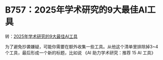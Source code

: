 # B757：2025年学术研究的9大最佳AI工具

转：[2025年学术研究的9大最佳AI工具](https://felo.ai/zh-Hant/blog/2025-best-ai-tools-academic-research/)

为了避免抄袭嫌疑，可能你需要在额外收集一些工具。从他这个清单里排除掉3~4个工具，最后形成一个新的标题，比如说 《AI 助力学术研究：推荐 15 AI 工具》
